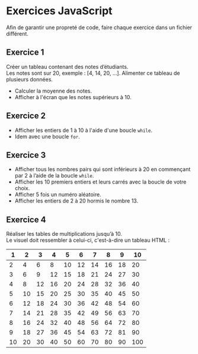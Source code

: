 # Exercices JavaScript

Afin de garantir une propreté de code, faire chaque exercice dans un fichier différent.

## Exercice 1
Créer un tableau contenant des notes d’étudiants.  
Les notes sont sur 20, exemple : [4, 14, 20, ...]. Alimenter ce tableau de plusieurs données.

* Calculer la moyenne des notes.  
* Afficher à l'écran que les notes supérieurs à 10.

## Exercice 2
* Afficher les entiers de 1 à 10 à l'aide d'une boucle `while`.
* Idem avec une boucle `for`.

## Exercice 3
* Afficher tous les nombres pairs qui sont inférieurs à 20 en commençant par 2 à l’aide de la boucle `while`.
* Afficher les 10 premiers entiers et leurs carrés avec la boucle de votre choix.
* Afficher 5 fois un numéro aléatoire.
* Afficher les entiers de 2 à 20 hormis le nombre 13.

## Exercice 4
Réaliser les tables de multiplications jusqu’à 10.  
Le visuel doit ressembler à celui-ci, c'est-à-dire un tableau HTML :

| 1  | 2 | 3 | 4 | 5 | 6 | 7 | 8 | 9 | 10 |
|---|---|---|---|---|---|---|---|---|---|
| 2 | 4 | 6 | 8 | 10 | 12 | 14 | 16 | 18 | 20 |
| 3 | 6 | 9 | 12 | 15 | 18 | 21 | 24 | 27 | 30 |
| 4 | 8 | 12 | 16 | 20 | 24 | 28 | 32 | 36 | 40 |
| 5 | 10 | 15 | 20 | 25 | 30 | 35 | 40 | 45 | 50 |
| 6 | 12 | 18 | 24 | 30 | 36 | 42 | 48 | 54 | 60 |
| 7 | 14 | 21 | 28 | 35 | 42 | 49 | 56 | 63 | 70 |
| 8 | 16 | 24 | 32 | 40 | 48 | 56 | 64 | 72 | 80 |
| 9 | 18 | 27 | 36 | 45 | 54 | 63 | 72 | 81 | 90 |
| 10 | 20 | 30 | 40 | 50 | 60 | 70 | 80 | 90 | 100 |
